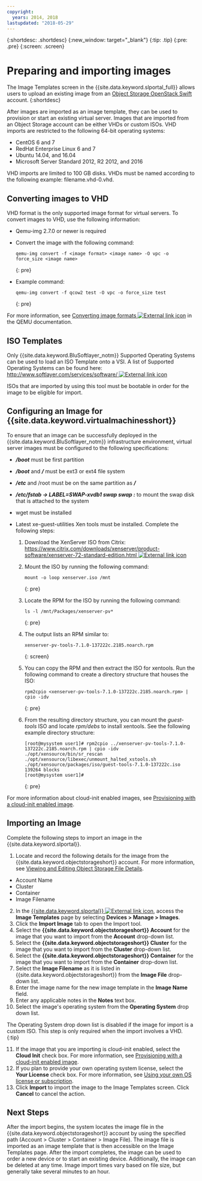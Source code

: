 ```yaml
---
copyright:
  years: 2014, 2018
lastupdated: "2018-05-29"
---
```


{:shortdesc: .shortdesc}
{:new_window: target="_blank"}
{:tip: .tip}
{:pre: .pre}
{:screen: .screen}


# Preparing and importing images

The Image Templates screen in the {{site.data.keyword.slportal_full}} allows users to upload an existing image from an [Object Storage OpenStack Swift](/docs/infrastructure/objectstorage-swift/index.html) account. 
{:shortdesc}

After images are imported as an image template, they can be used to provision or start an existing virtual server. Images that are imported from an Object Storage account can be either VHDs or custom ISOs. VHD imports are restricted to the following 64-bit operating systems:

* CentOS 6 and 7
* RedHat Enterprise Linux 6 and 7
* Ubuntu 14.04, and 16.04
* Microsoft Server Standard 2012, R2 2012, and 2016

VHD imports are limited to 100 GB disks. VHDs must be named according to the following example: filename.vhd-0.vhd.

## Converting images to VHD

VHD format is the only supported image format for virtual servers. To convert images to VHD, use the following information:

* Qemu-img 2.7.0 or newer is required
* Convert the image with the following command: 
 
  ```
  qemu-img convert -f <image format> <image name> -O vpc -o force_size <image name>
  ```
  {: pre}
   
* Example command:
   
  ```
  qemu-img convert -f qcow2 test -O vpc -o force_size test
  ```
  {: pre}

For more information, see [Converting image formats ![External link icon](../../icons/launch-glyph.svg "External link icon")](https://en.wikibooks.org/wiki/QEMU/Images#Converting_image_formats) in the QEMU
documentation.

## ISO Templates

Only {{site.data.keyword.BluSoftlayer_notm}} Supported Operating Systems can be used to load an ISO Template onto a VSI. A list of 
Supported Operating Systems can be found here: [http://www.softlayer.com/services/software/ ![External link icon](../../icons/launch-glyph.svg "External link icon")](http://www.softlayer.com/services/software/)

ISOs that are imported by using this tool must be bootable in order for the image to be eligible for import.

## Configuring an Image for {{site.data.keyword.virtualmachinesshort}}

To ensure that an image can be successfully deployed in the {{site.data.keyword.BluSoftlayer_notm}} infrastructure environment, virtual server images must be configured to the following specifications:

* ***/boot*** must be first partition
* ***/boot*** and ***/*** must be ext3 or ext4 file system
* ***/etc***  and /root must be on the same partition as ***/***
* ***/etc/fstab -> LABEL=SWAP-xvdb1 swap swap :*** to mount the swap disk that is attached to the system
* wget must be installed
* Latest xe-guest-utilities Xen tools must be installed. Complete the following steps:
    
    1. Download the XenServer ISO from Citrix: [https://www.citrix.com/downloads/xenserver/product-software/xenserver-72-standard-edition.html ![External link icon](../../icons/launch-glyph.svg "External link icon")](https://www.citrix.com/downloads/xenserver/product-software/xenserver-72-standard-edition.html)
    
    2. Mount the ISO by running the following command: 
    
        ```
        mount -o loop xenserver.iso /mnt
        ```
        {: pre}
    
    3. Locate the RPM for the ISO by running the following command:
    
        ```
        ls -l /mnt/Packages/xenserver-pv*
        ```
        {: pre}
    
    4. The output lists an RPM similar to: 
    
        ```
        xenserver-pv-tools-7.1.0-137222c.2185.noarch.rpm
        ```
        {: screen}
     
     5. You can copy the RPM and then extract the ISO for xentools. Run the following command to create a directory structure that houses the ISO:
    
        ```
        rpm2cpio <xenserver-pv-tools-7.1.0-137222c.2185.noarch.rpm> | cpio -idv
        ```
        {: pre}
    
     6. From the resulting directory structure, you can mount the *guest-tools* ISO and locate *rpm/debs* to install xentools. See the following example directory structure:
     
        ```
        [root@mysystem user1]# rpm2cpio ../xenserver-pv-tools-7.1.0-137222c.2185.noarch.rpm | cpio -idv
        ./opt/xensource/bin/sr_rescan
        ./opt/xensource/libexec/unmount_halted_xstools.sh
        ./opt/xensource/packages/iso/guest-tools-7.1.0-137222c.iso
        139264 blocks
        [root@mysystem user1]#
        ```
        {: pre}
    
For more information about cloud-init enabled images, see [Provisioning with a cloud-init enabled image](image_cloud-init.html).

## Importing an Image

Complete the following steps to import an image in the {{site.data.keyword.slportal}}.

1. Locate and record the following details for the image from the {{site.data.keyword.objectstorageshort}} account.  For more information, see [Viewing and Editing Object Storage File Details](/docs/infrastructure/objectstorage-swift/view-and-edit-object-storage-file-details.html).
  * Account Name
  * Cluster
  * Container
  * Image Filename
2. In the [{{site.data.keyword.slportal}} ![External link icon](../../icons/launch-glyph.svg "External link icon")](https://control.softlayer.com/), access the **Image Templates** page by selecting **Devices > Manage > Images**.
3. Click the **Import Image** tab to open the Import tool.
4. Select the **{{site.data.keyword.objectstorageshort}} Account** for the image that you want to import from the **Account** drop-down list.
5. Select the **{{site.data.keyword.objectstorageshort}} Cluster** for the image that you want to import from the **Cluster** drop-down list.
6. Select the **{{site.data.keyword.objectstorageshort}} Container** for the image that you want to import from the **Container** drop-down list.
7. Select the **Image Filename** as it is listed in {{site.data.keyword.objectstorageshort}} from the **Image File** drop-down list.
8. Enter the image name for the new image template in the **Image Name** field.
9. Enter any applicable notes in the **Notes** text box.
10. Select the image's operating system from the **Operating System** drop down list.

  The Operating System drop down list is disabled if the image for import is a custom ISO. This step is only required when the import     involves a VHD.
  {:tip}

11. If the image that you are importing is cloud-init enabled, select the **Cloud Init** check box. For more information, see [Provisioning with a cloud-init enabled image](image_cloud-init.html).        
12. If you plan to provide your own operating system license, select the **Your License** check box. For more information, see [Using your own OS license or subscription](use-red-hat-cloud-access.html).
13. Click **Import** to import the image to the Image Templates screen. Click **Cancel** to cancel the action.

## Next Steps

After the import begins, the system locates the image file in the {{site.data.keyword.objectstorageshort}} account by using the 
specified path (Account > Cluster > Container > Image File). The image file is imported as an image template that is then accessible on 
the Image Templates page. After the import completes, the image can be used to order a new device or to start an existing device. 
Additionally, the image can be deleted at any time. Image import times vary based on file size, but generally take several minutes to an hour.

